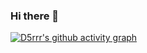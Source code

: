 ### Hi there 👋

 [![D5rrr's github activity graph](https://github-readme-activity-graph.vercel.app/graph?username=d5rrr&bg_color=ffffff&color=000000&title_color=000000&line=000000&point=000000&area_color=000000&custom_title=提交图表)](https://github.com/d5rrr/github-readme-activity-graph)
